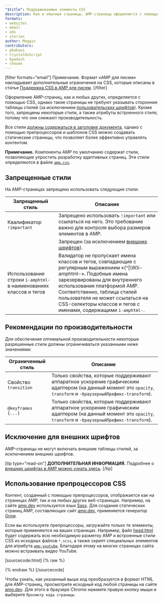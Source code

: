 ```yaml
---
"$title": Поддерживаемые элементы CSS
description: Как и обычные страницы, AMP-страницы оформляются с помощью CSS, однако в них не допускаются ссылки на внешние таблицы стилей (за исключением внешних шрифтов). Кроме того, некоторые стили запрещены...
formats:
- websites
- email
- ads
- stories
author: Meggin
contributors:
- pbakaus
- CrystalOnScript
- bpaduch
- choumx
---
```


[filter formats="email"] Примечание. Формат «AMP для писем» накладывает дополнительные ограничения на CSS, которые описаны в статье [Поддержка CSS в AMP для писем](../../../../documentation/guides-and-tutorials/learn/email-spec/amp-email-css.md). [/filter]

Оформление AMP-страниц, как и любых других, определяется с помощью CSS, однако такие страницы не требуют указывать сторонние таблицы стилей (за исключением [пользовательских шрифтов](#the-custom-fonts-exception)). Кроме того, запрещены некоторые стили, а также атрибуты встроенного стиля, потому что они снижают производительность.

Все стили [должны содержаться в заголовке документа](../../../../documentation/guides-and-tutorials/learn/validation-workflow/validate_amp.md), однако с помощью препроцессоров и шаблонов CSS можно создавать статические страницы, что позволяет более эффективно управлять контентом.

**Примечание.** Компоненты AMP по умолчанию содержат стили, позволяющие упростить разработку адаптивных страниц. Эти стили определяются в файле [`amp.css`](https://github.com/ampproject/amphtml/blob/master/css/amp.css).

## Запрещенные стили

На AMP-страницах запрещено использовать следующие стили:

<table>
  <thead>
    <tr>
      <th class="col-thirty" data-th="Banned style">Запрещенный стиль</th>
      <th data-th="Description">Описание</th>
    </tr>
  </thead>
  <tbody>
    <tr>
      <td data-th="Banned style">Квалификатор <code>!important</code>
</td>
      <td data-th="Description">Запрещено использовать <code>!important</code> или ссылаться на него. Это требование важно для контроля выбора размеров элементов в AMP.</td>
    </tr>
    <tr>
      <td data-th="Banned style"><code><link rel=”stylesheet”></code></td>
      <td data-th="Description">Запрещен (за исключением <a href="#the-custom-fonts-exception">внешних шрифтов</a>).</td>
    </tr>
    <tr>
      <td data-th="Banned style">Использование строки <code>i-amphtml-</code> в наименованиях классов и тегов</td>
      <td data-th="Description">Валидатор не пропускает имена классов и тегов, совпадающие с регулярным выражением «(^|\W)i-amphtml-». Подобные имена зарезервированы для внутреннего использования платформой AMP. Соответственно, таблица стилей пользователя не может ссылаться на CSS-селекторы классов и тегов с именами, содержащими <code>i-amphtml-</code>.</td>
    </tr>
  </tbody>
</table>

## Рекомендации по производительности

Для обеспечения оптимальной производительности некоторые разрешенные стили должны ограничиваться указанными ниже значениями:

<table>
  <thead>
    <tr>
      <th class="col-thirty" data-th="Banned style">Ограниченный стиль</th>
      <th data-th="Description">Описание</th>
    </tr>
  </thead>
  <tbody>
    <tr>
      <td data-th="Restricted style">Свойство <code>transition</code>
</td>
      <td data-th="Description">Только свойства, которые поддерживают аппаратное ускорение графическим адаптером (на данный момент это <code>opacity</code>, <code>transform</code> и <code>-браузерныйПрефикс-transform</code>).</td>
    </tr>
    <tr>
      <td data-th="Restricted style"><code>@keyframes {...}</code></td>
      <td data-th="Description">Только свойства, которые поддерживают аппаратное ускорение графическим адаптером (на данный момент это <code>opacity</code>, <code>transform</code> и <code>-браузерныйПрефикс-transform</code>).</td>
    </tr>
  </tbody>
</table>

## Исключение для внешних шрифтов <a name="the-custom-fonts-exception"></a>

AMP-страницы не могут включать внешние таблицы стилей, за исключением внешних шрифтов.

[tip type="read-on"] **ДОПОЛНИТЕЛЬНАЯ ИНФОРМАЦИЯ.** Подробнее о [внешних шрифтах в AMP можно узнать здесь](custom_fonts.md). [/tip]

## Использование препроцессоров CSS <a name="using-css-preprocessors"></a>

Контент, созданный с помощью препроцессоров, отображается как на страницах AMP, так и на любых других веб-страницах. Например, на сайте [amp.dev](https://amp.dev/) используется язык [Sass](http://sass-lang.com/). Для создания статических страниц AMP, составляющих сайт [amp.dev](https://amp.dev/), применяется генератор <a href="http://grow.io/"><span class="notranslate">Grow</span></a>.

Если вы используете препроцессоры, загружайте только те элементы, которые применяются на ваших страницах. Например, файл [head.html](https://github.com/ampproject/docs/blob/master/views/partials/head.html) будет содержать всю необходимую разметку AMP и встроенные стили CSS из исходных файлов `*.scss`, а также скрипт специальных элементов для атрибута [`amp-youtube`](../../../../documentation/components/reference/amp-youtube.md). Благодаря этому на многих страницах сайта можно встраивать видео YouTube.

[sourcecode:html] {% raw %}
<head>
  <meta charset="utf-8">
  <meta name="viewport" content="width=device-width,minimum-scale=1,initial-scale=1">
  <meta property="og:description" content="{% if doc.description %}{{doc.description}} – {% endif %}AMP Project">
  <meta name="description" content="{% if doc.description %}{{doc.description}} – {% endif %}AMP Project">

  <title>AMP Project</title>
  <link rel="shortcut icon" href="/static/img/amp_favicon.png">
  <link rel="canonical" href="{{doc.url}}">
  <link href="https://fonts.googleapis.com/css?family=Roboto:200,300,400,500,700" rel="stylesheet" type="text/css">
  <style amp-custom>
  {% include "/assets/css/main.min.css" %}
  </style>

  <style amp-boilerplate>body{-webkit-animation:-amp-start 8s steps(1,end) 0s 1 normal both;-moz-animation:-amp-start 8s steps(1,end) 0s 1 normal both;-ms-animation:-amp-start 8s steps(1,end) 0s 1 normal both;animation:-amp-start 8s steps(1,end) 0s 1 normal both}@-webkit-keyframes -amp-start{from{visibility:hidden}to{visibility:visible}}@-moz-keyframes -amp-start{from{visibility:hidden}to{visibility:visible}}@-ms-keyframes -amp-start{from{visibility:hidden}to{visibility:visible}}@-o-keyframes -amp-start{from{visibility:hidden}to{visibility:visible}}@keyframes -amp-start{from{visibility:hidden}to{visibility:visible}}</style><noscript><style amp-boilerplate>body{-webkit-animation:none;-moz-animation:none;-ms-animation:none;animation:none}</style></noscript>
  <script async src="https://cdn.ampproject.org/v0.js"></script>
  <script async custom-element="amp-carousel" src="https://cdn.ampproject.org/v0/amp-carousel-0.1.js"></script>
  <script async custom-element="amp-analytics" src="https://cdn.ampproject.org/v0/amp-analytics-0.1.js"></script>
  <script async custom-element="amp-lightbox" src="https://cdn.ampproject.org/v0/amp-lightbox-0.1.js"></script>
  <script async custom-element="amp-youtube" src="https://cdn.ampproject.org/v0/amp-youtube-0.1.js"></script>
  <script async custom-element="amp-sidebar" src="https://cdn.ampproject.org/v0/amp-sidebar-0.1.js"></script>
  <script async custom-element="amp-iframe" src="https://cdn.ampproject.org/v0/amp-iframe-0.1.js"></script>
</head>
{% endraw %} [/sourcecode]

Чтобы узнать, как указанный выше код преобразуется в формат HTML для AMP-страниц, просмотрите исходный код любой страницы на сайте [amp.dev](https://amp.dev/). Для этого в браузере Chrome нажмите правую кнопку мыши и выберите `Просмотр кода страницы`.
